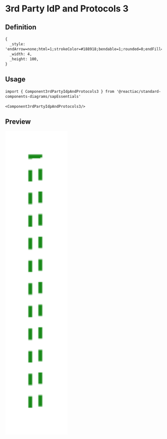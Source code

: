 # 3rd Party IdP and Protocols 3

## Definition

```
{
  _style: 'endArrow=none;html=1;strokeColor=#188918;bendable=1;rounded=0;endFill=0;endSize=3;strokeWidth=1.5;entryX=0.5;entryY=0;entryDx=0;entryDy=0;dashed=1;',
  _width: 4,
  _height: 100,
}
```

## Usage

```
import { Component3rdPartyIdpAndProtocols3 } from '@reactiac/standard-components-diagrams/sapEssentials'

<Component3rdPartyIdpAndProtocols3/>
```

## Preview

<img src="./component-3rd-party-idp-and-protocols-3.png" width="200"/>
